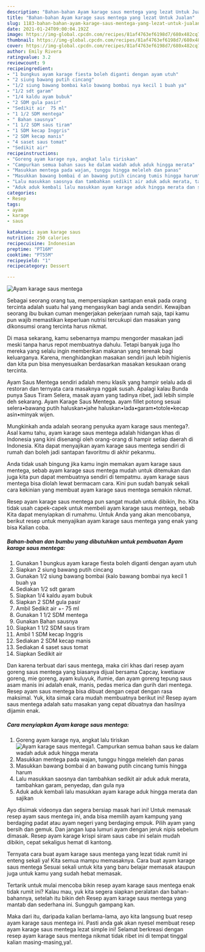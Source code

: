 ```yaml
---
description: "Bahan-bahan Ayam karage saus mentega yang lezat Untuk Jualan"
title: "Bahan-bahan Ayam karage saus mentega yang lezat Untuk Jualan"
slug: 1183-bahan-bahan-ayam-karage-saus-mentega-yang-lezat-untuk-jualan
date: 2021-01-24T09:00:04.192Z
image: https://img-global.cpcdn.com/recipes/81af4763ef6198d7/680x482cq70/ayam-karage-saus-mentega-foto-resep-utama.jpg
thumbnail: https://img-global.cpcdn.com/recipes/81af4763ef6198d7/680x482cq70/ayam-karage-saus-mentega-foto-resep-utama.jpg
cover: https://img-global.cpcdn.com/recipes/81af4763ef6198d7/680x482cq70/ayam-karage-saus-mentega-foto-resep-utama.jpg
author: Emily Rivera
ratingvalue: 3.2
reviewcount: 9
recipeingredient:
- "1 bungkus ayam karage fiesta boleh diganti dengan ayam utuh"
- "2 siung bawang putih cincang"
- "1/2 siung bawang bombai kalo bawang bombai nya kecil 1 buah ya"
- "1/2 sdt garam"
- "1/4 kaldu ayam bubuk"
- "2 SDM gula pasir"
- "Sedikit air  75 ml"
- "1 1/2 SDM mentega"
- " Bahan sausnya"
- "1 1/2 SDM saus tiram"
- "1 SDM kecap Inggris"
- "2 SDM kecap manis"
- "4 saset saus tomat"
- "Sedikit air"
recipeinstructions:
- "Goreng ayam karage nya, angkat lalu tiriskan"
- "Campurkan semua bahan saus ke dalam wadah aduk aduk hingga merata"
- "Masukkan mentega pada wajan, tunggu hingga meleleh dan panas"
- "Masukkan bawang bombai d an bawang putih cincang tumis hingga harum"
- "Lalu masukkan saosnya dan tambahkan sedikit air aduk aduk merata, tambahkan garam, penyedap, dan gula nya"
- "Aduk aduk kembali lalu masukkan ayam karage aduk hingga merata dan sajikan"
categories:
- Resep
tags:
- ayam
- karage
- saus

katakunci: ayam karage saus 
nutrition: 250 calories
recipecuisine: Indonesian
preptime: "PT16M"
cooktime: "PT55M"
recipeyield: "1"
recipecategory: Dessert

---
```



![Ayam karage saus mentega](https://img-global.cpcdn.com/recipes/81af4763ef6198d7/680x482cq70/ayam-karage-saus-mentega-foto-resep-utama.jpg)

Sebagai seorang orang tua, mempersiapkan santapan enak pada orang tercinta adalah suatu hal yang mengasyikan bagi anda sendiri. Kewajiban seorang ibu bukan cuman mengerjakan pekerjaan rumah saja, tapi kamu pun wajib memastikan keperluan nutrisi tercukupi dan masakan yang dikonsumsi orang tercinta harus nikmat.

Di masa  sekarang, kamu sebenarnya mampu mengorder masakan jadi meski tanpa harus repot membuatnya dahulu. Tetapi banyak juga lho mereka yang selalu ingin memberikan makanan yang terenak bagi keluarganya. Karena, menghidangkan masakan sendiri jauh lebih higienis dan kita pun bisa menyesuaikan berdasarkan masakan kesukaan orang tercinta. 

Ayam Saus Mentega sendiri adalah menu klasik yang hampir selalu ada di restoran dan ternyata cara masaknya nggak susah. Apalagi kalau Bunda punya Saus Tiram Selera, masak ayam yang tadinya ribet, jadi lebih simple deh sekarang. Ayam Karage Saus Mentega. ayam fillet potong sesuai selera•bawang putih haluskan•jahe haluskan•lada•garam•totole•kecap asin•minyak wijen.

Mungkinkah anda adalah seorang penyuka ayam karage saus mentega?. Asal kamu tahu, ayam karage saus mentega adalah hidangan khas di Indonesia yang kini disenangi oleh orang-orang di hampir setiap daerah di Indonesia. Kita dapat menyajikan ayam karage saus mentega sendiri di rumah dan boleh jadi santapan favoritmu di akhir pekanmu.

Anda tidak usah bingung jika kamu ingin memakan ayam karage saus mentega, sebab ayam karage saus mentega mudah untuk ditemukan dan juga kita pun dapat membuatnya sendiri di tempatmu. ayam karage saus mentega bisa diolah lewat bermacam cara. Kini pun sudah banyak sekali cara kekinian yang membuat ayam karage saus mentega semakin nikmat.

Resep ayam karage saus mentega pun sangat mudah untuk dibikin, lho. Kita tidak usah capek-capek untuk membeli ayam karage saus mentega, sebab Kita dapat menyiapkan di rumahmu. Untuk Anda yang akan mencobanya, berikut resep untuk menyajikan ayam karage saus mentega yang enak yang bisa Kalian coba.

<!--inarticleads1-->

##### Bahan-bahan dan bumbu yang dibutuhkan untuk pembuatan Ayam karage saus mentega:

1. Gunakan 1 bungkus ayam karage fiesta boleh diganti dengan ayam utuh
1. Siapkan 2 siung bawang putih cincang
1. Gunakan 1/2 siung bawang bombai (kalo bawang bombai nya kecil 1 buah ya
1. Sediakan 1/2 sdt garam
1. Siapkan 1/4 kaldu ayam bubuk
1. Siapkan 2 SDM gula pasir
1. Ambil Sedikit air +- 75 ml
1. Gunakan 1 1/2 SDM mentega
1. Gunakan  Bahan sausnya
1. Siapkan 1 1/2 SDM saus tiram
1. Ambil 1 SDM kecap Inggris
1. Sediakan 2 SDM kecap manis
1. Sediakan 4 saset saus tomat
1. Siapkan Sedikit air


Dan karena terbuat dari saus mentega, maka ciri khas dari resep ayam goreng saus mentega yang biasanya dijual bersama Capcay, kwetiauw goreng, mie goreng, ayam kuluyuk, ifumie, dan ayam goreng tepung saus asam manis ini adalah enak, manis, pedas merica dan gurih dari mentega. Resep ayam saus mentega bisa dibuat dengan cepat dengan rasa maksimal. Yuk, kita simak cara mudah membuatnya berikut ini! Resep ayam saus mentega adalah satu masakan yang cepat dibuatnya dan hasilnya dijamin enak. 

<!--inarticleads2-->

##### Cara menyiapkan Ayam karage saus mentega:

1. Goreng ayam karage nya, angkat lalu tiriskan
<img src="https://img-global.cpcdn.com/steps/4f2e77dd26e5dab9/160x128cq70/ayam-karage-saus-mentega-langkah-memasak-1-foto.jpg" alt="Ayam karage saus mentega">1. Campurkan semua bahan saus ke dalam wadah aduk aduk hingga merata
1. Masukkan mentega pada wajan, tunggu hingga meleleh dan panas
1. Masukkan bawang bombai d an bawang putih cincang tumis hingga harum
1. Lalu masukkan saosnya dan tambahkan sedikit air aduk aduk merata, tambahkan garam, penyedap, dan gula nya
1. Aduk aduk kembali lalu masukkan ayam karage aduk hingga merata dan sajikan


Ayo disimak videonya dan segera bersiap masak hari ini! Untuk memasak resep ayam saus mentega ini, anda bisa memilih ayam kampung yang berdaging padat atau ayam negeri yang berdaging empuk. Pilih ayam yang bersih dan gemuk. Dan jangan lupa lumuri ayam dengan jeruk nipis sebelum dimasak. Resep ayam karage krispi siram saus cabe ini selain mudah dibikin, cepat sekaligus hemat di kantong. 

Ternyata cara buat ayam karage saus mentega yang lezat tidak rumit ini enteng sekali ya! Kita semua mampu memasaknya. Cara buat ayam karage saus mentega Sesuai sekali untuk kita yang baru belajar memasak ataupun juga untuk kamu yang sudah hebat memasak.

Tertarik untuk mulai mencoba bikin resep ayam karage saus mentega enak tidak rumit ini? Kalau mau, yuk kita segera siapkan peralatan dan bahan-bahannya, setelah itu bikin deh Resep ayam karage saus mentega yang mantab dan sederhana ini. Sungguh gampang kan. 

Maka dari itu, daripada kalian berlama-lama, ayo kita langsung buat resep ayam karage saus mentega ini. Pasti anda gak akan nyesel membuat resep ayam karage saus mentega lezat simple ini! Selamat berkreasi dengan resep ayam karage saus mentega nikmat tidak ribet ini di tempat tinggal kalian masing-masing,ya!.

